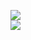 [![](https://img.shields.io/badge/Made%20With-Github%20Spray-lightgrey.svg?style=for-the-badge&logo=github)](https://github.com/Annihil/github-spray#31119)  
[![](https://i.imgur.com/2DrTn0Z.gif)](https://github.com/Annihil/github-spray)